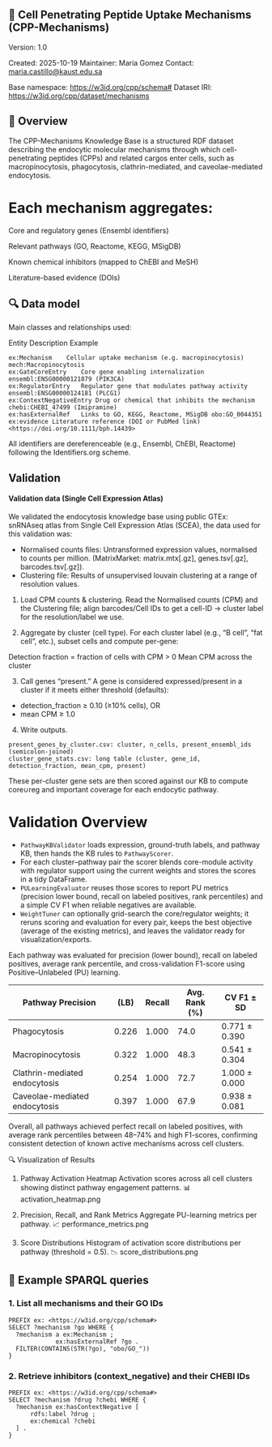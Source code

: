 ## 🧬 Cell Penetrating Peptide Uptake Mechanisms (CPP-Mechanisms)

Version: 1.0

Created: 2025-10-19
Maintainer: Maria Gomez
Contact: maria.castillo@kaust.edu.sa

Base namespace: https://w3id.org/cpp/schema#
Dataset IRI: https://w3id.org/cpp/dataset/mechanisms

## 📘 Overview

The CPP-Mechanisms Knowledge Base is a structured RDF dataset describing the endocytic molecular mechanisms through which cell-penetrating peptides (CPPs) and related cargos enter cells, such as macropinocytosis, phagocytosis, clathrin-mediated, and caveolae-mediated endocytosis.

# Each mechanism aggregates:

Core and regulatory genes (Ensembl identifiers)

Relevant pathways (GO, Reactome, KEGG, MSigDB)

Known chemical inhibitors (mapped to ChEBI and MeSH)

Literature-based evidence (DOIs)

## 🔍 Data model

Main classes and relationships used:

Entity	Description	Example
```
ex:Mechanism	Cellular uptake mechanism (e.g. macropinocytosis)	mech:Macropinocytosis
ex:GateCoreEntry	Core gene enabling internalization	ensembl:ENSG00000121879 (PIK3CA)
ex:RegulatorEntry	Regulator gene that modulates pathway activity	ensembl:ENSG00000124181 (PLCG1)
ex:ContextNegativeEntry	Drug or chemical that inhibits the mechanism	chebi:CHEBI_47499 (Imipramine)
ex:hasExternalRef	Links to GO, KEGG, Reactome, MSigDB	obo:GO_0044351
ex:evidence	Literature reference (DOI or PubMed link)	<https://doi.org/10.1111/bph.14439>
```
All identifiers are dereferenceable (e.g., Ensembl, ChEBI, Reactome) following the Identifiers.org
 scheme.

## Validation

#### Validation data (Single Cell Expression Atlas)

We validated the endocytosis knowledge base using public GTEx: snRNAseq atlas from Single Cell Expression Atlas (SCEA), the data used for this validation was:

- Normalised counts files: Untransformed expression values, normalised to counts per million. (MatrixMarket: matrix.mtx[.gz], genes.tsv[.gz], barcodes.tsv[.gz]).
- Clustering file: Results of unsupervised louvain clustering at a range of resolution values.


1. Load CPM counts & clustering.
Read the Normalised counts (CPM) and the Clustering file; align barcodes/Cell IDs to get a cell-ID → cluster label for the resolution/label we use. 

2. Aggregate by cluster (cell type).
For each cluster label (e.g., “B cell”, “fat cell”, etc.), subset cells and compute per-gene:

Detection fraction = fraction of cells with CPM > 0
Mean CPM across the cluster

3. Call genes “present.”
A gene is considered expressed/present in a cluster if it meets either threshold (defaults):
- detection_fraction ≥ 0.10 (≥10% cells), OR
- mean CPM ≥ 1.0

4. Write outputs.
```
present_genes_by_cluster.csv: cluster, n_cells, present_ensembl_ids (semicolon-joined)
cluster_gene_stats.csv: long table (cluster, gene_id, detection_fraction, mean_cpm, present)
```

These per-cluster gene sets are then scored against our KB to compute core∪reg and important coverage for each endocytic pathway.

# Validation Overview
- `PathwayKBValidator` loads expression, ground-truth labels, and pathway KB, then hands the KB rules to `PathwayScorer`.
- For each cluster–pathway pair the scorer blends core-module activity with regulator support using the current weights and stores the scores in a tidy DataFrame.
- `PULearningEvaluator` reuses those scores to report PU metrics (precision lower bound, recall on labeled positives, rank percentiles) and a simple CV F1 when reliable negatives are available.
- `WeightTuner` can optionally grid-search the core/regulator weights; it reruns scoring and evaluation for every pair, keeps the best objective (average of the existing metrics), and leaves the validator ready for visualization/exports.

Each pathway was evaluated for precision (lower bound), recall on labeled positives, average rank percentile, and cross-validation F1-score using Positive–Unlabeled (PU) learning.

|Pathway	Precision | (LB)	| Recall	| Avg. Rank (%) |	CV F1 ± SD|
|---|---|---|---|---|
|Phagocytosis	| 0.226	| 1.000	| 74.0	| 0.771 ± 0.390|
|Macropinocytosis	| 0.322	| 1.000	| 48.3	| 0.541 ± 0.304|
|Clathrin-mediated endocytosis	| 0.254	| 1.000	| 72.7	| 1.000 ± 0.000|
|Caveolae-mediated endocytosis	| 0.397	| 1.000	| 67.9	| 0.938 ± 0.081|

Overall, all pathways achieved perfect recall on labeled positives, with average rank percentiles between 48–74% and high F1-scores, confirming consistent detection of known active mechanisms across cell clusters.

🔍 Visualization of Results

1. Pathway Activation Heatmap
Activation scores across all cell clusters showing distinct pathway engagement patterns.
📊 activation_heatmap.png

2. Precision, Recall, and Rank Metrics
Aggregate PU-learning metrics per pathway.
📈 performance_metrics.png

3. Score Distributions
Histogram of activation score distributions per pathway (threshold = 0.5).
📉 score_distributions.png


## 🧠 Example SPARQL queries

### 1. List all mechanisms and their GO IDs
```
PREFIX ex: <https://w3id.org/cpp/schema#>
SELECT ?mechanism ?go WHERE {
  ?mechanism a ex:Mechanism ;
             ex:hasExternalRef ?go .
  FILTER(CONTAINS(STR(?go), "obo/GO_"))
}
```

### 2. Retrieve inhibitors (context_negative) and their CHEBI IDs
```
PREFIX ex: <https://w3id.org/cpp/schema#>
SELECT ?mechanism ?drug ?chebi WHERE {
  ?mechanism ex:hasContextNegative [
      rdfs:label ?drug ;
      ex:chemical ?chebi
  ] .
}
```
